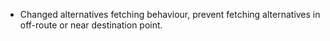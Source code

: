 - Changed alternatives fetching behaviour, prevent fetching alternatives in off-route or near destination point.